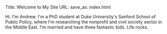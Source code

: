 Title: Welcome to My Site
URL:
save_as: index.html


Hi. I'm Andrew. I'm a PhD student at Duke University's Sanford School of Public Policy, where I'm researching the nonprofit and civil society sector in the Middle East. I'm married and have three fantastic kids. Life rocks.
